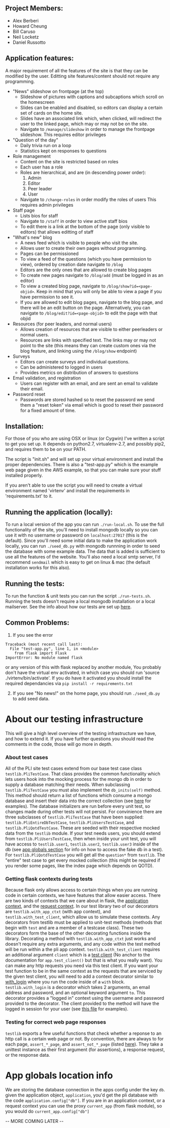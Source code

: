 ## Project Members:

* Alex Berberi
* Howard Cheung
* Bill Caruso
* Neil Locketz
* Daniel Russotto

## Application features:
A major requirement of all the features of the site is that they can be modified by the user. Editting site features/content should not require any programming.
* "News" slideshow on frontpage (at the top)
  * Slideshow of pictures with captions and subcaptions which scroll on the homescreen
  * Slides can be enabled and disabled, so editors can display a certain set of cards on the home site.
  * Slides have an associated link which, when clicked, will redirect the user to the linked page, which may or may not be on the site.
  * Navigate to `/manage/slideshow` in order to manage the frontpage slideshow. 
    This requires editor privileges
* "Question of the day"
  * Daily trivia run on a loop
  * Statistics kept on responses to questions
* Role management
  * Content on the site is restricted based on roles
  * Each user has a role
  * Roles are hierarchical, and are (in descending power order):
    1. Admin
	2. Editor
	3. Peer leader
	4. User
  * Navigate to `/change-roles` in order modify the roles of users
    This requires admin privileges
* Staff page
  * Lists bios for staff
  * Navigate to `/staff` in order to view active staff bios
  * To edit there is a link at the bottom of the page (only visible to editors) that allows editting of staff
* "What's new" blog 
  * A news feed which is visible to people who visit the site.
  * Allows user to create their own pages without programming.
  * Pages can be permissioned
  * To view a feed of the questions (which you have permission to view), 
    ordered by creation date navigate to `/blog`
  * Editors are the only ones that are allowed to create blog pages
  * To create new pages navigate to `/blog/add` (must be logged in as an editor)
  * To view a created blog page, navigate to `/blog/show?id=<page-objid>`. 
    Keep in mind that you will only be able to view a page if you have permission to see it.
  * If you are allowed to edit blog pages, navigate to the blog page, and there will be an edit button on the page.
    Alternatively, you can navigate to `/blog/edit?id=<page-objid>` to edit the page with that objid
* Resources (for peer leaders, and normal users)
  * Allows creation of resources that are visible to either peerleaders or normal users.
  * Resources are links with specified text. The links may or may not point to the site (this means they can create custom ones via the blog feature, and linking using the `/blog/show` endpoint)
* Surveys
  * Editors can create surveys and individual questions.
  * Can be administered to logged in users
  * Provides metrics on distribution of answers to questions
* Email validation, and registration
  * Users can register with an email, and are sent an email to validate their email.
* Password reset
  * Passwords are stored hashed so to reset the password we send them a "reset token" via email which is good to reset their password for a fixed amount of time.

## Installation:

For those of you who are using OSX or linux (or Cygwin) I've written a script to get you set up.
It depends on python2.7, virtualenv-2.7, and possibly pip2, and requires them to be on your PATH.

The script is "init.sh" and will set up your virtual environment and install the proper dependencies.
There is also a "test-app.py" which is the example web page given in the AWS example, so that you can make sure your stuff installed properly.

If you aren't able to use the script you will need to create a virtual environment named 'virtenv'
and install the requirements in 'requirements.txt' to it.

## Running the application (locally):

To run a local version of the app you can run `./run-local.sh`.
To use the full functionality of the site, you'll need to install mongodb locally so you can use it with no username or password on `localhost:27017` (this is the default). Since you'll need some initial data to make the application work locally, you can run `./seed_db.py` with mongodb runnning in order to seed the database with some example data. The data that is added is sufficient to use all the features of the website.
You'll also need a local smtp server, I'd recommend `sendmail` which is easy to get on linux & mac (the default installation works for this also).

## Running the tests:

To run the function & unit tests you can run the script `./run-tests.sh`. Running the tests doesn't require a local mongodb installation or a local mailserver.
See the info about how our tests are set up [here](#about-our-testing-infrastructure).

## Common Problems:

1. If you see the error

```
Traceback (most recent call last):
  File "test-app.py", line 1, in <module>
    from flask import Flask
ImportError: No module named flask
```
or any version of this with flask replaced by another module, 
You probably don't have the virtual env activated, in which case you should run 'source ./virtenv/bin/activate'.
If you do have it activated you should install the required dependancies via `pip install -r requirements.txt`

2. If you see "No news!" on the home page, you should run `./seed_db.py` to add seed data.

# About our testing infrastructure

This will give a high level overview of the testing infrastructure we have, and how to extend it.
If you have further questions you should read the comments in the code, those will go more in depth.

### About test cases

All of the PLI site test cases extend from our base test case class `testlib.PliTestCase`.
That class provides the common functionality which lets users hook into the mocking process for the mongo db in order to supply a database matching their needs. When subclassing `testlib.PliTestCase` you must also implement the `db_inits(self)` method. This method should return a list of functions which consume a mongo database and insert their data into the correct collection (see [here](tests/testlib/pli_test_case.py#L50) for examples). The database initializers are run before every unit test, so changes made during other tests will not persist. For convinience there are three subclasses of `testlib.PliTestCase` that have been supplied: `testlib.PliEntireDbTestCase`, `testlib.PliUsersTestCase`, and `testlib.PliQotdTestCase`. These are seeded with their respective mocked data from the `testlib` module. If your test needs users, you should extend from `testlib.PliUsersTestCase`, then when inside your unit test, you will have access to `testlib.user1`, `testlib.user2`, `testlib.user3` inside of the db (see [app globals section](#app-globals-location-info) for info on how to access the fake db in a test). For `testlib.PliQotdTestCase` you will get all the `question*` from `testlib`. The "entire" test case to get every mocked collection (this might be required if you render some pages, like the index page which depends on QOTD).

### Getting flask contexts during tests

Because flask only allows access to certain things when you are running code in certain contexts, we have features that allow easier access. There are two kinds of contexts that we care about in flask, the [application context](http://flask.pocoo.org/docs/0.12/appcontext/), and the [request context](http://flask.pocoo.org/docs/0.12/reqcontext/). In our test library two of our decorators are `testlib.with_app_ctxt` (with app context), and `testlib.with_test_client`, which allow us to simulate these contexts. Any decorators from testlib must be applied to unit-test methods (methods that begin with `test` and are a member of a testcase class). These two decorators form the base of the other decorating functions inside the library. Decorating a method with `testlib.with_app_ctxt` just works and doesn't require any extra arguments, and any code within the test method will be run within a the pli app context. `testlib.with_test_client` requires an additional argument `client` which is a [test client](http://flask.pocoo.org/docs/0.12/api/#flask.testing.FlaskClient) (No anchor to the documentation for `app.test_client()` but that is what you really want). You can make any http requests you need via this test client. If you want your test function to be in the same context as the requests that are serviced by the given test client, you will need to add a context decorator similar to [with_login](tests/testlib/context_decorators.py#L17) where you run the code inside of a `with` block. `testlib.with_login` is a decorator which takes 2 arguments, an email address and password, and an optional keyword argument `to`. This decorator provides a "logged in" context using the username and password provided to the decorator. The client provided to the method will have the logged in session for your user (see [this file](tests/session_auth_test.py) for examples).

### Testing for correct web page responses

`testlib` exports a few useful functions that check whether a reponse to an http call is a certain web page or not. By convention, there are always to for each page, `assert_*_page`, and `assert_not_*_page` (listed [here](tests/testlib/page_tests.py#L31)). They take a unittest instance as their first argument (for assertions), a response request, or the response data.

# App globals location info

We are storing the database connection in the apps config under the key `db`. given the application object, `application`, you'd get the pli database with the code `application.config["db"]`. If you are in an application context, or a request context you can use the proxy `current_app` (from flask module), so you would do `current_app.config["db"]`

-- MORE COMING LATER --
